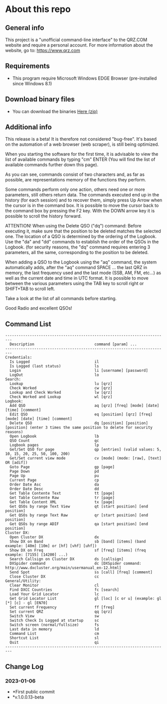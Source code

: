 # About this repo

## General info
This project is a "unofficial command-line interface" to the QRZ.COM website and require a personal account.
For more information about the website, go to: https://www.qrz.com  

## Requirements
* This program require Microsoft Windows EDGE Browser (pre-installed since Windows 8.1)

## Download binary files
* You can download the binaries [Here (zip)](https://github.com/StarNiell/QRZConsole/blob/master/Dist/QRZConsole-Last-Beta_Release-net4.6.zip)

## Additional info
This release is a beta! It is therefore not considered "bug-free".
It's based on the automation of a web browser (web scraper), is still being optimized.

When you starting the software for the first time, it is advisable to view the list of available commands by typing "cm" ENTER
(You will find the list of available commands further down this page).

As you can see, commands consist of two characters and, as far as possible, are representations
memory of the functions they perform.

Some commands perform only one action, others need one or more parameters, still others return data.
The commands executed end up in the history (for each session) and to recover them, simply press
Up Arrow when the cursor is in the command box. It is possible to move the cursor back to the
command box by pressing the F2 key. With the DOWN arrow key it is possible to scroll the history forward.

ATTENTION! When using the Delete QSO ("dq") command: Before executing it, make sure that the position to be deleted
matches the selected one. The location of a QSO is determined by the ordering of the Logbook. Use
the "da" and "dd" commands to establish the order of the QSOs in the Logbook. (for security reasons, the "dq" command requires
entering 3 parameters, all the same, corresponding to the position to be deleted.

When adding a QSO to the Logbook using the "aq" command, the system automatically adds,
after the "aq" command SPACE ... the last QRZ in memory, the last frequency used and the last mode (SSB, AM, FM, etc...)
as well as the current date and time in UTC format. It is possible to move between the various parameters using the TAB key to scroll
right or SHIFT+TAB to scroll left.

Take a look at the list of all commands before starting.

Good Radio and excellent QSOs!


## Command List
```
-------------------------------------------------------------------------
  Description                           command [param] ...
-------------------------------------------------------------------------
Credentials:
  Is Logged                             il
  Is Logged (last status)               ls
  Login                                 li [username] [password]
  LogOut                                lo
Search:
  Lookup                                lu [qrz]
  Check Worked                          cw [qrz]
  Lookup and Check Worked               lw [qrz]
  Check Worked and Lookup               wl [qrz]
Logbook:
  Add QSO                               aq [qrz] [freq] [mode] [date] [time] [comment]
  Edit QSO                              eq [position] [qrz] [freq] [mode] [date] [time] [comment]
  Delete QSO                            dq [position] [position] [position] (enter 3 times the same position to delete for security reasons)
  Open Logbook                          lb
  QSO Count                             qc
  Logbook pages                         lp
  Get/Set QSO for page                  qp [entries] (valid values: 5, 10, 15, 20, 25, 50, 100, 200)
  Get/Set current view mode             cv [mode] (mode: [raw], [text] OR [adif])
  Goto Page                             gp [page]
  Page Down                             pd
  Page Up                               pu
  Current Page                          cp
  Order Date Asc                        da
  Order Date Desc                       dd
  Get Table Contente Text               tt [page]
  Get Table Contente Raw                tr [page]
  Get Table Content XML                 tx [page]
  Get QSOs by range Text View           qt [start position] [end position]
  Get QSOs by range Text Raw            qr [start position] [end position]
  Get QSOs by range ADIF                qa [start position] [end position]
Cluster DX:
  Open Cluster DX                       dx
  Show DX on Band                       sb [band] [items] (band example: [40m] [10m] or [hf] [vhf] [uhf])
  Show DX on Freq                       sf [freq] [items] (freq example: [7155] [14200] ...)
  Search Callsign on Cluster DX         ds [callsign]
  DXSpider command                      dc [DXSpider command: http://www.dxcluster.org/main/usermanual_en-12.html]
  Send Spot                             ss [call] [freq] [comment]
  Close Cluster DX                      cc
General/Utility:
  Clear Monitor                         cl
  Find DXCC Countries                   fc [search]
  Load Your Grid Locator                lc
  Get Grid Locator List                 gl [loc] [c or u] (example: gl [*] [c] - gl [EN70]
  Set current Frequency                 ff [freq]
  Set current QRZ                       qq [qrz]
  Switch View                           sw
  Switch Check Is Logged at startup     sc
  Switch screen (normal/fullsize)       fs
  Last data in memory                   ld
  Command List                          cm
  Shortcut List                         sl
  Quit                                  qi
-------------------------------------------------------------------------
```

## Change Log
### 2023-01-06
* *First public commit
* *v.1.0.0.13-beta

